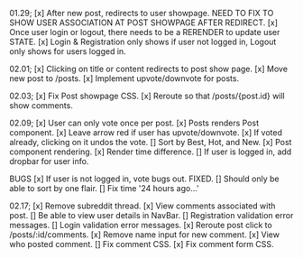 01.29;
[x] After new post, redirects to user showpage. NEED TO FIX TO SHOW USER ASSOCIATION AT POST SHOWPAGE AFTER REDIRECT.
[x] Once user login or logout, there needs to be a RERENDER to update user STATE.
[x] Login & Registration only shows if user not logged in, Logout only shows for users logged in.

02.01;
[x] Clicking on title or content redirects to post show page.
[x] Move new post to /posts.
[x] Implement upvote/downvote for posts.

02.03;
[x] Fix Post showpage CSS.
[x] Reroute so that /posts/{post.id} will show comments.

02.09;
[x] User can only vote once per post.
[x] Posts renders Post component.
[x] Leave arrow red if user has upvote/downvote.
[x] If voted already, clicking on it undos the vote.
[] Sort by Best, Hot, and New.
[x] Post component rendering.
[x] Render time difference.
[] If user is logged in, add dropbar for user info.

BUGS
[x] If user is not logged in, vote bugs out. FIXED.
[] Should only be able to sort by one flair.
[] Fix time '24 hours ago...'

02.17;
[x] Remove subreddit thread.
[x] View comments associated with post.
[] Be able to view user details in NavBar.
[] Registration validation error messages.
[] Login validation error messages.
[x] Reroute post click to /posts/:id/comments.
[x] Remove name input for new comment.
[x] View who posted comment.
[] Fix comment CSS.
[x] Fix comment form CSS.
